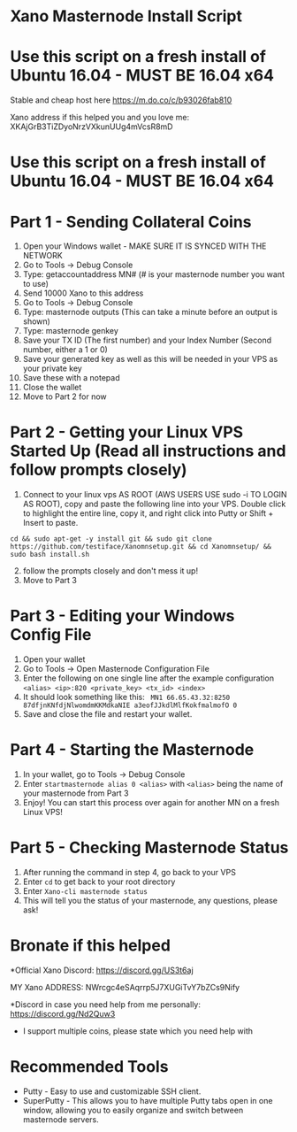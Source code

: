 # Xano Masternode Install Script
# Use this script on a fresh install of Ubuntu 16.04 - MUST BE 16.04 x64

Stable and cheap host here https://m.do.co/c/b93026fab810

Xano address if this helped you and you love me: XKAjGrB3TiZDyoNrzVXkunUUg4mVcsR8mD


# Use this script on a fresh install of Ubuntu 16.04 - MUST BE 16.04 x64

# Part 1 - Sending Collateral Coins

1. Open your Windows wallet - MAKE SURE IT IS SYNCED WITH THE NETWORK
2. Go to Tools -> Debug Console
3. Type: getaccountaddress MN# (# is your masternode number you want to use)
4. Send 10000 Xano to this address
5. Go to Tools -> Debug Console
6. Type: masternode outputs (This can take a minute before an output is shown)
7. Type: masternode genkey
7. Save your TX ID (The first number) and your Index Number (Second number, either a 1 or 0)
8. Save your generated key as well as this will be needed in your VPS as your private key
9. Save these with a notepad
10. Close the wallet
11. Move to Part 2 for now

# Part 2 - Getting your Linux VPS Started Up (Read all instructions and follow prompts closely)

1. Connect to your linux vps AS ROOT (AWS USERS USE sudo -i TO LOGIN AS ROOT), copy and paste the following line into your VPS.  Double click to highlight the entire line, copy it, and right click into Putty or Shift + Insert to paste.
```
cd && sudo apt-get -y install git && sudo git clone https://github.com/testiface/Xanomnsetup.git && cd Xanomnsetup/ && sudo bash install.sh 
```
2. follow the prompts closely and don't mess it up!
3. Move to Part 3

# Part 3 - Editing your Windows Config File

1. Open your wallet
2. Go to Tools -> Open Masternode Configuration File
3. Enter the following on one single line after the example configuration
```<alias> <ip>:820 <private_key> <tx_id> <index>```
4. It should look something like this:
``` MN1 66.65.43.32:8250 87dfjnKNfdjNlwomdmKKMdkaNIE a3eofJJkdlMlfKokfmalmofO 0```
5. Save and close the file and restart your wallet.

# Part 4 - Starting the Masternode

1. In your wallet, go to Tools -> Debug Console
2. Enter ```startmasternode alias 0 <alias>``` with ```<alias>``` being the name of your masternode from Part 3
3. Enjoy!  You can start this process over again for another MN on a fresh Linux VPS!

# Part 5 - Checking Masternode Status

1. After running the command in step 4, go back to your VPS
2. Enter ```cd``` to get back to your root directory
3. Enter ```Xano-cli masternode status```
4. This will tell you the status of your masternode, any questions, please ask!

# Bronate if this helped

*Official Xano Discord: https://discord.gg/US3t6aj

MY Xano ADDRESS: NWrcgc4eSAqrrp5J7XUGiTvY7bZCs9Nify

*Discord in case you need help from me personally: https://discord.gg/Nd2Quw3
  - I support multiple coins, please state which you need help with


# Recommended Tools

- Putty - Easy to use and customizable SSH client.
- SuperPutty - This allows you to have multiple Putty tabs open in one window, allowing you to easily organize and switch between masternode servers.

